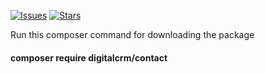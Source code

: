 [![Issues](https://img.shields.io/github/issues/digitalcrm/Form-Contact-Package?style=flat-square)](https://github.com/digitalcrm/Form-Contact-Package/issues)
[![Stars](https://img.shields.io/github/stars/digitalcrm/Form-Contact-Package?style=flat-square)](https://github.com/digitalcrm/Form-Contact-Package/stargazers)

Run this composer command for downloading the package<br>
<h4>composer require digitalcrm/contact</h4>
